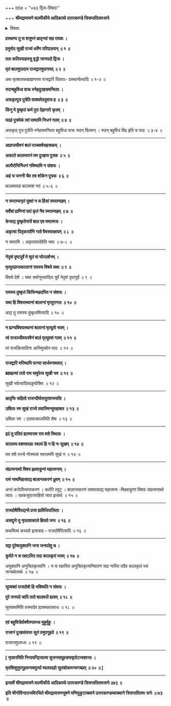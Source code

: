 +++
title = "०७३ द्विज-विषादः"

+++
**श्रीमद्रामायणे वाल्मीकीये आदिकाव्ये उत्तरकाण्डे त्रिसप्ततितमःसर्गः**


<details><summary>विषयाः</summary>

कदाचन केनचिज् जन-पद-वासिना वृद्ध-द्विजेन  
मृत-पुत्रादानेन राज-द्वारम् एत्य  
निज-बाल-पुत्र-मृतेः  
राज-दोष-मूलकत्वाक्रोशन-पूर्वकं दुःखाद् उच्चै रोदनम् ॥ १ ॥
</details>


**प्रस्थाप्य तु स शत्रुघ्नं भ्रातृभ्यां सह राघवः ।**

**प्रमुमोद सुखी राज्यं धर्मेण परिपालयन् ॥ १ ॥**

**ततः कतिपयाहस्सु वृद्धो जानपदो द्विजः ।**

**मृतं बालमुपादाय राजद्वारमुपागमत् ॥ २ ॥**

अथ मृतबालकब्राह्मणस्य राजद्वारि विलापः- प्रस्थाप्येत्यादि ॥ १-२ ॥

**रुदन्बहुविधा वाचः स्नेहदुःखसमन्विताः ।**

**असकृत्पुत्र पुत्रेति वाक्यमेतदुवाच ह ॥ ३ ॥**

**किंनु मे दुष्कृतं कर्म पुरा देहान्तरे कृतम् ।**

**यदहं पुत्रमेकं त्वां पश्यामि निधनं गतम् ॥ ४ ॥**

असकृत् पुत्र पुत्रेति स्नेहसमन्विता बहुविधा वाचः रुदन् विलपन् । रुदन् बहुविधं विप्र इति च पाठः ॥ ३-४ ॥

****

**अप्राप्तयौवनं बालं पञ्चवर्षसहस्रकम् ।**

**अकाले कालमापनं मम दुःखाय पुत्रक ॥ ५ ॥**

**अल्पैरोभिर्निधनं गमिष्यामि न संशयः ।**

**अहं च जननी चैव तव शोकेन पुत्रक ॥ ६ ॥**

कालमापन्नं कालवशं गतं ॥ ५-६ ॥

****

**न स्मराम्यनृतं युक्तं न च हिंसां स्मराम्यहम् ।**

**सर्वेषां प्राणिनां पापं कृतं नैव स्मराम्यहम् ॥ ७ ॥**

**केनाद्य दुष्कृतेनायें बाल एव ममात्मजः ।**

**अकृत्वा पितृकार्याणि गतो वैवस्वतक्षयम् ॥ ८ ॥**

न स्मरामि । अकृतत्वादेवेति भावः ॥ ७-८ ॥

****

**नेदृशं दृष्टपूर्वं मे श्रुतं वा घोरदर्शनम् ।**

**मृत्युरप्राप्तकालानां रामस्य विषये यथा ॥ ९ ॥**

विषये देशे । यथा सर्वानुभवादितः पूर्वं नेदृशं दृष्टपूर्वं ॥ ९ ॥

****

**रामस्य दुष्कृतं किंचिन्महदस्ति न संशयः ।**

**यथा हि विषयस्थानां बालानां मृत्युरागतः ॥ १० ॥**

अद्य तु रामस्य दुष्कृतमित्यादि ॥ १० ॥

****

**न ह्यन्यविषयस्थानां बालानां मृत्युतो भयम् ।**

**त्वं राजञ्जीवयस्वैनं बालं मृत्युवशं गतम् ॥ ११ ॥**

त्वं राजन्नित्यादिना आभिमुख्येन वादः ॥ ११ ॥

****

**राजद्वारि मरिष्यामि पत्न्या सार्धमनाथवत् ।**

**ब्रह्महत्यां ततो राम समुपेत्य सुखी भव ॥ १२ ॥**

सुखी भवेत्यादिव्यङ्र्योक्तिः ॥ १२ ॥

****

**भ्रातृभिः सहितो राजन्दीर्घमायुरवाप्स्यसि ।**

**उषिताः स्म सुखं राज्ये तवास्मिन्सुमहाबल ॥ १३ ॥**

उषिताः स्म । एतावत्कालमिति शेषः ॥ १३ ॥

****

**इदं तु पतितं ह्यस्मात्तव राम वशे स्थिताः ।**

**कालस्य वशमापन्नाः स्वल्पं हि न हि नः सुखम् ॥ १४ ॥**

तव वशे राज्ये नोस्माकं स्वल्पमपि सुखं न ॥ १४ ॥

****

**संप्रत्यनाथो विषय इक्ष्वाकूणां महात्मनाम् ।**

**रामं नाथमिहासाद्य बालान्तकरणं ध्रुवम् ॥ १५ ॥**

अन्तं करोतीत्यन्तकरण । कर्तरि ल्युट् । बालान्तकरणं राममासाद्य महात्मना -मिक्ष्वाकूणां विषयः संप्रत्यनाथो जातः । रक्षकसुराजरहितो जात इत्यर्थः ॥ १५ ॥

****

**राजदोषैर्विपद्यन्ते प्रजा ह्यविधिपालिताः ।**

**असद्वृत्ते तु नृपतावकाले म्रियते जनः ॥ १६ ॥**

कथमित्थं कथ्यते इत्यत्राह – राजदोषैरित्यादि ॥ १६ ॥

****

**यद्वा पुरेष्वयुक्तानि जना जनपदेषु च ।**

**कुर्वते न च रक्षाऽस्ति तदा कालकृतं भयम् ॥ १७ ॥**

अयुक्तानि अनुचितकृत्यानि । न च रक्षास्ति अनुचितकृत्यनिवारणं यदा नास्ति तदैव कालकृतं भयं नान्यथेत्यर्थः ॥ १७ ॥

****

**सुव्यक्तं राजदोषो हि भविष्यति न संशयः ।**

**पुरे जनपदे चापि ततो बालवधी ह्ययम् ॥ १८ ॥**

सुव्यक्तमिति तस्मादेव ह्ययमकालवधः ॥ १८ ॥

****

**एवं बहुविधैर्वाक्यैरुपरुध्य मुहुर्मुहुः ।**

**राजानं दुःखसंतप्तः सुतं तमुपगूहते ॥ १९ ॥**

राजानमुपरुध्य ॥ १९ ॥

****

**\[ नृपवरमिति निन्दयन्द्रिजात्मा सुजनसमूहसमावृतोऽभ्यशान्तः ।**

**मृतशिशुमुपगूहयन्स्वमूर्त्या व्यलपदहो सुतशोकमभ्यगच्छत् ॥ २० ॥ \]**

****

**इत्यार्षे श्रीमद्रामायणे वाल्मीकीये आदिकाव्ये उत्तरकाण्डे त्रिसप्ततितमःसर्गः॥७३ ॥**

**इति श्रीगोविन्दराजविरचिते श्रीमद्रामायणभूषणे मणिमुकुटाख्याने उत्तरकाण्डव्याख्याने त्रिसप्ततितमः सर्गः ॥ ७३ ॥**
